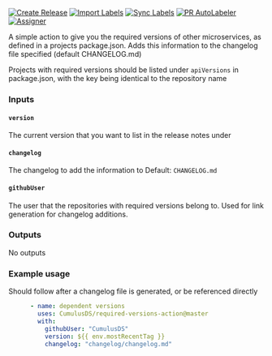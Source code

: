 [![Create Release][release-badge]][release-url]
[![Import Labels][import-labels-badge]][import-labels-url]
[![Sync Labels][sync-labels-badge]][sync-labels-url]
[![PR AutoLabeler][autolabeler-badge]][autolabeler-url]
[![Assigner][assigner-badge]][assigner-url]

A simple action to give you the required versions of other microservices, as defined in a projects package.json.
Adds this information to the changelog file specified (default CHANGELOG.md)

Projects with required versions should be listed under `apiVersions` in package.json, with the key being identical
to the repository name

### Inputs
#### `version`
The current version that you want to list in the release notes under

#### `changelog`
The changelog to add the information to
Default: `CHANGELOG.md`

#### `githubUser`
The user that the repositories with required versions belong to.
Used for link generation for changelog additions.

### Outputs
No outputs

### Example usage
Should follow after a changelog file is generated, or be referenced directly

```yaml
      - name: dependent versions
        uses: CumulusDS/required-versions-action@master
        with:
          githubUser: "CumulusDS"
          version: ${{ env.mostRecentTag }}
          changelog: "changelog/changelog.md"
```


[release-badge]: https://github.com/CumulusDS/required-versions-action/actions/workflows/release.yml/badge.svg
[release-url]: https://github.com/CumulusDS/required-versions-action/actions/workflows/release.yml
[import-labels-badge]: https://github.com/CumulusDS/required-versions-action/actions/workflows/labels_import.yml/badge.svg
[import-labels-url]: https://github.com/CumulusDS/required-versions-action/actions/workflows/labels_import.yml
[sync-labels-badge]: https://github.com/CumulusDS/required-versions-action/actions/workflows/labels_sync.yml/badge.svg
[sync-labels-url]: https://github.com/CumulusDS/required-versions-action/actions/workflows/labels_sync.yml
[autolabeler-badge]: https://github.com/CumulusDS/required-versions-action/actions/workflows/autolabeler.yml/badge.svg
[autolabeler-url]: https://github.com/CumulusDS/required-versions-action/actions/workflows/autolabeler.yml
[assigner-badge]: https://github.com/CumulusDS/required-versions-action/actions/workflows/assign.yml/badge.svg
[assigner-url]: https://github.com/CumulusDS/required-versions-action/actions/workflows/assign.yml
